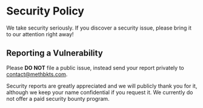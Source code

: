 # Security Policy

We take security seriously. If you discover a security issue, please bring it to our attention right away!

## Reporting a Vulnerability

Please **DO NOT** file a public issue, instead send your report privately to contact@methbkts.com.

Security reports are greatly appreciated and we will publicly thank you for it, although we keep your name confidential if you request it. We currently do not offer a paid security bounty program.
